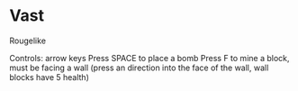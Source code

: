 # Vast
Rougelike

Controls: arrow keys
Press SPACE to place a bomb
Press F to mine a block, must be facing a wall (press an direction into the face of the wall, wall blocks have 5 health)
